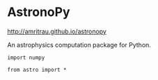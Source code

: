 AstronoPy
=========
http://amritrau.github.io/astronopy

An astrophysics computation package for Python.

`import numpy`     

`from astro import *`
